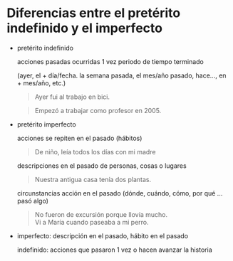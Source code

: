 # Diferencias entre el pretérito indefinido y el imperfecto

- pretérito indefinido

  acciones pasadas ocurridas 1 vez periodo de tiempo terminado

  (ayer, el + día/fecha. la semana pasada, el mes/año pasado, hace..., en + mes/año, etc.)

  > Ayer fui al trabajo en bici.

  > Empezó a trabajar como profesor en 2005.

- pretérito imperfecto

  acciones se repiten en el pasado (hábitos)

  > De niño, leía todos los días con mi madre

  descripciones en el pasado de personas, cosas o lugares

  > Nuestra antigua casa tenía dos plantas.

  circunstancias acción en el pasado (dónde, cuándo, cómo, por qué ... pasó algo)

  > No fueron de excursión porque llovía mucho.
  <br> Vi a María cuando paseaba a mi perro.

- imperfecto: descripción en el pasado, hábito en el pasado

  indefinido: acciones que pasaron 1 vez o hacen avanzar la historia
